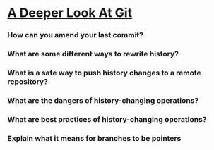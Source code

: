 # [A Deeper Look At Git][def]

### How can you amend your last commit?

### What are some different ways to rewrite history?

### What is a safe way to push history changes to a remote repository?

### What are the dangers of history-changing operations?

### What are best practices of history-changing operations?

### Explain what it means for branches to be pointers


[def]: https://www.theodinproject.com/lessons/javascript-a-deeper-look-at-git#knowledge-check